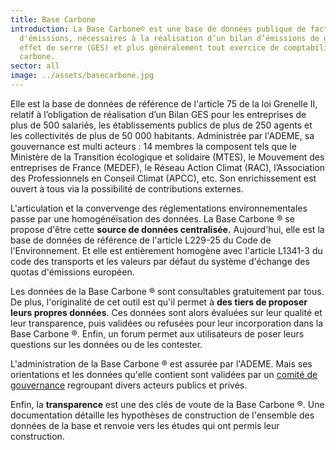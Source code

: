 ```yaml
---
title: Base Carbone
introduction: La Base Carbone® est une base de données publique de facteurs
  d'émissions, nécessaires à la réalisation d’un bilan d’émissions de gaz à
  effet de serre (GES) et plus généralement tout exercice de comptabilité
  carbone.
sector: all
image: ../assets/basecarbone.jpg
---
```

Elle est la base de données de référence de l'article 75 de la loi Grenelle II, relatif à l’obligation de réalisation d’un Bilan GES pour les entreprises de plus de 500 salariés, les établissements publics de plus de 250 agents et les collectivités de plus de 50 000 habitants. Administrée par l'ADEME, sa gouvernance est multi acteurs : 14 membres la composent tels que le Ministère de la Transition écologique et solidaire (MTES), le Mouvement des entreprises de France (MEDEF), le Réseau Action Climat (RAC), l’Association des Professionnels en Conseil Climat (APCC), etc. Son enrichissement est ouvert à tous via la possibilité de contributions externes.

L'articulation et la convervenge des réglementations environnementales passe par une homogénéïsation des données. La Base Carbone ® se propose d'être cette **source de données centralisée.** Aujourd'hui, elle est la base de données de référence de l'article L229-25 du Code de l'Environnement. Et elle est entièrement homogène avec l'article L1341-3 du code des transports et les valeurs par défaut du système d'échange des quotas d'émissions européen.

Les données de la Base Carbone ® sont consultables gratuitement par tous. De plus, l'originalité de cet outil est qu'il permet à **des tiers de proposer leurs propres données**. Ces données sont alors évaluées sur leur qualité et leur transparence, puis validées ou refusées pour leur incorporation dans la Base Carbone ®. Enfin, un forum permet aux utilisateurs de poser leurs questions sur les données ou de les contester. 

L'administration de la Base Carbone ® est assurée par l'ADEME. Mais ses orientations et les données qu'elle contient sont validées par un [comité de gouvernance](https://www.bilans-ges.ademe.fr/fr/accueil/contenu/index/page/cogo/siGras/0) regroupant divers acteurs publics et privés.

Enfin, la **transparence** est une des clés de voute de la Base Carbone ®. Une documentation détaille les hypothèses de construction de l'ensemble des données de la base et renvoie vers les études qui ont permis leur construction.